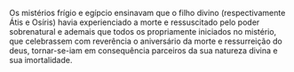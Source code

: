 ﻿Os mistérios frígio e egípcio ensinavam que o filho divino (respectivamente Átis e Osíris) havia experienciado a morte e ressuscitado pelo poder sobrenatural e ademais que todos os  propriamente iniciados no mistério, que celebrassem com reverência o aniversário da morte e ressurreição do deus, tornar-se-iam em consequência parceiros da sua natureza divina e  sua imortalidade.